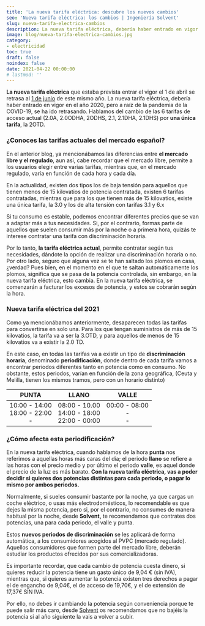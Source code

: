 ```yaml
---
title: 'La nueva tarifa eléctrica: descubre los nuevos cambios'
seo: 'Nueva tarifa eléctrica: los cambios | Ingeniería Solvent'
slug: nueva-tarifa-electrica-cambios
description: La nueva tarifa eléctrica, debería haber entrado en vigor en el año 2020, pero a raíz de la pandemia de la COVID-19, se ha ido retrasando
image: blog/nueva-tarifa-electrica-cambios.jpg
category:
- electricidad
toc: true
draft: false
noindex: false
date: 2021-04-22 00:00:00
# lastmod: ''
---
```

**La nueva tarifa eléctrica** que estaba prevista entrar el vigor el 1 de abril se retrasa al [1 de junio](https://www.boe.es/diario_boe/txt.php?id=BOE-A-2021-4565) de este mismo año. La nueva tarifa eléctrica, debería haber entrado en vigor en el año 2020, pero a raíz de la pandemia de la COVID-19, se ha ido retrasando. Hablamos del cambio de las 6 tarifas de acceso actual (2.0A, 2.0ODHA, 2ODHS, 2.1, 2.1DHA, 2.1DHS) por **una única tarifa**, la 2OTD.

### ¿Conoces las tarifas actuales del mercado español?

En el anterior blog, ya mencionábamos las diferencias entre **el mercado libre y el regulado**, aun así, cabe recordar que el mercado libre, permite a los usuarios elegir entre varias tarifas, mientras que, en el mercado regulado, varía en función de cada hora y cada día.

En la actualidad, existen dos tipos los de baja tensión para aquellos que tienen menos de 15 kilovatios de potencia contratada, existen 6 tarifas contratadas, mientras que para los que tienen más de 15 kilovatios, existe una única tarifa, la 3.0 y los de alta tensión con tarifas 3.1 y 6.x

Si tu consumo es estable, podemos encontrar diferentes precios que se van a adaptar más a tus necesidades. Si, por el contrario, formas parte de aquellos que suelen consumir más por la noche o a primera hora, quizás te interese contratar una tarifa con discriminación horaria.

Por lo tanto, **la tarifa eléctrica actual**, permite contratar según tus necesidades, dándote la opción de realizar una discriminación horaria o no. Por otro lado, seguro que alguna vez se te han saltado los plomos en casa, ¿verdad? Pues bien, en el momento en el que te saltan automáticamente los plomos, significa que se pasa de la potencia controlada, sin embargo, en la nueva tarifa eléctrica, esto cambia. En la nueva tarifa eléctrica, se comenzarán a facturar los excesos de potencia, y estos se cobrarán según la hora.

### Nueva tarifa eléctrica del 2021

Como ya mencionábamos anteriormente, desaparecen todas las tarifas para convertirse en solo una. Para los que tengan suministros de más de 15 kilovatios, la tarifa va a ser la 3.OTD, y para aquellos de menos de 15 kilovatios va a existir la 2.0 TD.

En este caso, en todas las tarifas va a existir un tipo de **discriminación horaria**, denominado **periodificación**, donde dentro de cada tarifa vamos a encontrar periodos diferentes tanto en potencia como en consumo. No obstante, estos periodos, varían en función de la zona geográfica, (Ceuta y Melilla, tienen los mismos tramos, pero con un horario distinto)

| PUNTA                                  | LLANO                                               | VALLE                            |
| :------------------------------------: | :-------------------------------------------------: | :------------------------------: |
| 10:00 - 14:00 <br>18:00 - 22:00 <br> - | 08:00 - 10.00 <br> 14:00 - 18:00 <br> 22:00 - 00:00 | 00:00 - 08:00 <br> - <br> -      |

### ¿Cómo afecta esta periodificación?

En la nueva tarifa eléctrica, cuando hablamos de la hora **punta** nos referimos a aquellas horas más caras del día; el periodo **llano** se refiere a las horas con el precio medio y por último el periodo **valle**, es aquel donde el precio de la luz es más barato. **Con la nueva tarifa eléctrica, vas a poder decidir si quieres dos potencias distintas para cada periodo, o pagar lo mismo por ambos periodos.**

Normalmente, si sueles consumir bastante por la noche, ya que cargas un coche eléctrico, o usas más electrodomésticos, lo recomendable es que dejes la misma potencia, pero si, por el contrario, no consumes de manera habitual por la noche, desde **Solvent,** te recomendamos que contrates dos potencias, una para cada periodo, el valle y punta.

Estos **nuevos periodos de discriminación** se les aplicará de forma automática, a los consumidores acogidos al PVPC (mercado regulado). Aquellos consumidores que formen parte del mercado libre, deberán estudiar los productos ofrecidos por sus comercializadoras.

Es importante recordar, que cada cambio de potencia cuesta dinero, si quieres reducir la potencia tiene un gasto único de 9,04 € (sin IVA), mientras que, si quieres aumentar la potencia existen tres derechos a pagar el de engancho de 9,04€, el de acceso de 19,70€, y el de extensión de 17,37€ SIN IVA.

Por ello, no debes ir cambiando la potencia según conveniencia porque te puede salir más caro, desde [Solvent](/) os recomendamos que no bajéis la potencia si al año siguiente la vais a volver a subir.
